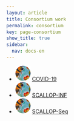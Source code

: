 ```yaml
---
layout: article
title: Consortium work
permalink: consortium
key: page-consortium
show_title: true
sidebar:
  nav: docs-en
---
```


* [![](bees.svg)](https://github.com/jinghuazhao/COVID-19) [COVID-19](https://jinghuazhao.github.io/COVID-19/)
* [![](bees.svg)](https://github.com/jinghuazhao/INF) [SCALLOP-INF](https://jinghuazhao.github.io/INF/)
* [![](bees.svg)](https://github.com/jinghuazhao/SCALLOP-Seq) [SCALLOP-Seq](https://jinghuazhao.github.io/SCALLOP-Seq/)
